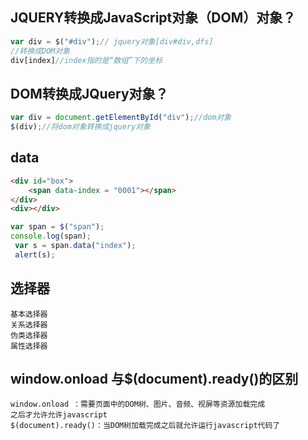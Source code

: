 ## JQUERY转换成JavaScript对象（DOM）对象？
```js
var div = $("#div");// jquery对象[div#div,dfs]
//转换成DOM对象
div[index]//index指的是“数组”下的坐标
```
## DOM转换成JQuery对象？
```js
var div = document.getElementById("div");//dom对象
$(div);//将dom对象转换成jquery对象
```
## data
```html
<div id="box">
    <span data-index = "0001"></span>
</div>
<div></div>
```
```js
var span = $("span");
console.log(span);
 var s = span.data("index");
 alert(s);
```
## 选择器
    基本选择器
    关系选择器
    伪类选择器
    属性选择器
## window.onload 与$(document).ready()的区别
    window.onload ：需要页面中的DOM树、图片、音频、视屏等资源加载完成
    之后才允许允许javascript
    $(document).ready()：当DOM树加载完成之后就允许运行javascript代码了